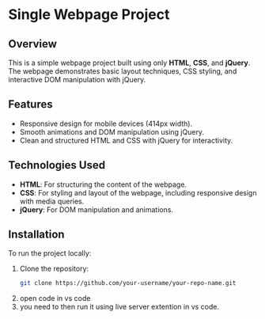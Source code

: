 # Single Webpage Project

## Overview
This is a simple webpage project built using only **HTML**, **CSS**, and **jQuery**. The webpage demonstrates basic layout techniques, CSS styling, and interactive DOM manipulation with jQuery.

## Features
- Responsive design for mobile devices (414px width).
- Smooth animations and DOM manipulation using jQuery.
- Clean and structured HTML and CSS with jQuery for interactivity.

## Technologies Used
- **HTML**: For structuring the content of the webpage.
- **CSS**: For styling and layout of the webpage, including responsive design with media queries.
- **jQuery**: For DOM manipulation and animations.

## Installation
To run the project locally:
1. Clone the repository:
   ```bash
   git clone https://github.com/your-username/your-repo-name.git
2. open code in vs code
3. you need to then run it using live server extention in vs code.

